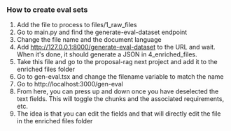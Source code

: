 ### How to create eval sets

1. Add the file to process to files/1_raw_files
2. Go to main.py and find the generate-eval-dataset endpoint
3. Change the file name and the document language
4. Add http://127.0.0.1:8000/generate-eval-dataset to the URL and wait. When it's done, it should generate a JSON in 4_enriched_files.
5. Take this file and go to the proposal-rag next project and add it to the enriched files folder
6. Go to gen-eval.tsx and change the filename variable to match the name
7. Go to http://localhost:3000/gen-eval
8. From here, you can press up and down once you have deselected the text fields. This will toggle the chunks and the associated requirements, etc.
9. The idea is that you can edit the fields and that will directly edit the file in the enriched files folder
